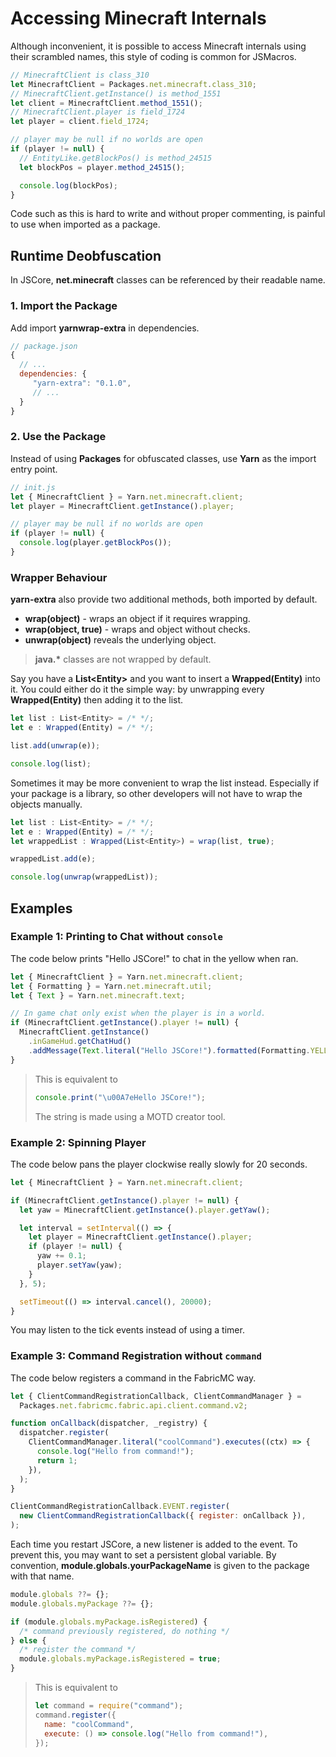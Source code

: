 # Accessing Minecraft Internals

Although inconvenient, it is possible to access Minecraft internals using their scrambled names, this style of coding is common for JSMacros.

```js
// MinecraftClient is class_310
let MinecraftClient = Packages.net.minecraft.class_310;
// MinecraftClient.getInstance() is method_1551
let client = MinecraftClient.method_1551();
// MinecraftClient.player is field_1724
let player = client.field_1724;

// player may be null if no worlds are open
if (player != null) {
  // EntityLike.getBlockPos() is method_24515
  let blockPos = player.method_24515();

  console.log(blockPos);
}
```

Code such as this is hard to write and without proper commenting, is painful to use when imported as a package.

## Runtime Deobfuscation

In JSCore, **net.minecraft** classes can be referenced by their readable name.

### 1. Import the Package

Add import **yarnwrap-extra** in dependencies.

```js
// package.json
{
  // ...
  dependencies: {
     "yarn-extra": "0.1.0",
     // ...
  }
}
```

### 2. Use the Package

Instead of using **Packages** for obfuscated classes, use **Yarn** as the import entry point.

```js
// init.js
let { MinecraftClient } = Yarn.net.minecraft.client;
let player = MinecraftClient.getInstance().player;

// player may be null if no worlds are open
if (player != null) {
  console.log(player.getBlockPos());
}
```

### Wrapper Behaviour

**yarn-extra** also provide two additional methods, both imported by default.

- **wrap(object)** - wraps an object if it requires wrapping.
- **wrap(object, true)** - wraps and object without checks.
- **unwrap(object)** reveals the underlying object.

> **java.\*** classes are not wrapped by default.

Say you have a **List&lt;Entity&gt;** and you want to insert a **Wrapped(Entity)** into it. You could either do it the simple way: by unwrapping every **Wrapped(Entity)** then adding it to the list.

```js
let list : List<Entity> = /* */;
let e : Wrapped(Entity) = /* */;

list.add(unwrap(e));

console.log(list);
```

Sometimes it may be more convenient to wrap the list instead. Especially if your package is a library, so other developers will not have to wrap the objects manually.

```js
let list : List<Entity> = /* */;
let e : Wrapped(Entity) = /* */;
let wrappedList : Wrapped(List<Entity>) = wrap(list, true);

wrappedList.add(e);

console.log(unwrap(wrappedList));
```

## Examples

### Example 1: Printing to Chat without `console`

The code below prints "Hello JSCore!" to chat in the yellow when ran.

```js
let { MinecraftClient } = Yarn.net.minecraft.client;
let { Formatting } = Yarn.net.minecraft.util;
let { Text } = Yarn.net.minecraft.text;

// In game chat only exist when the player is in a world.
if (MinecraftClient.getInstance().player != null) {
  MinecraftClient.getInstance()
    .inGameHud.getChatHud()
    .addMessage(Text.literal("Hello JSCore!").formatted(Formatting.YELLOW));
}
```

> This is equivalent to
>
> ```js
> console.print("\u00A7eHello JSCore!");
> ```
>
> The string is made using a MOTD creator tool.

### Example 2: Spinning Player

The code below pans the player clockwise really slowly for 20 seconds.

```js
let { MinecraftClient } = Yarn.net.minecraft.client;

if (MinecraftClient.getInstance().player != null) {
  let yaw = MinecraftClient.getInstance().player.getYaw();

  let interval = setInterval(() => {
    let player = MinecraftClient.getInstance().player;
    if (player != null) {
      yaw += 0.1;
      player.setYaw(yaw);
    }
  }, 5);

  setTimeout(() => interval.cancel(), 20000);
}
```

You may listen to the tick events instead of using a timer.

### Example 3: Command Registration without `command`

The code below registers a command in the FabricMC way.

```js
let { ClientCommandRegistrationCallback, ClientCommandManager } =
  Packages.net.fabricmc.fabric.api.client.command.v2;

function onCallback(dispatcher, _registry) {
  dispatcher.register(
    ClientCommandManager.literal("coolCommand").executes((ctx) => {
      console.log("Hello from command!");
      return 1;
    }),
  );
}

ClientCommandRegistrationCallback.EVENT.register(
  new ClientCommandRegistrationCallback({ register: onCallback }),
);
```

Each time you restart JSCore, a new listener is added to the event. To prevent this, you may want to set a persistent global variable. By convention, **module.globals.yourPackageName** is given to the package with that name.

```js
module.globals ??= {};
module.globals.myPackage ??= {};

if (module.globals.myPackage.isRegistered) {
  /* command previously registered, do nothing */
} else {
  /* register the command */
  module.globals.myPackage.isRegistered = true;
}
```

> This is equivalent to
>
> ```js
> let command = require("command");
> command.register({
>   name: "coolCommand",
>   execute: () => console.log("Hello from command!"),
> });
> ```

